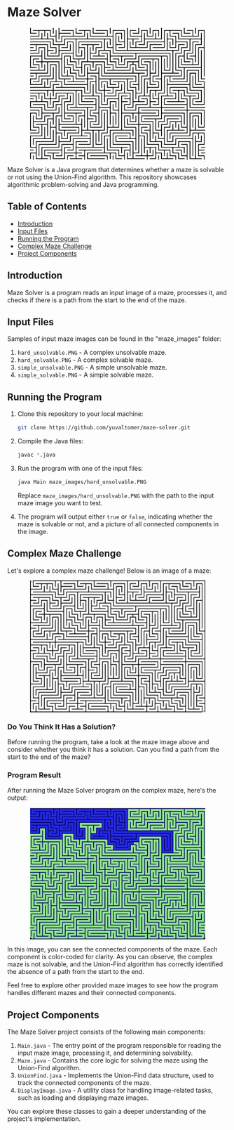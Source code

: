 # Maze Solver 

<img src="readme_img/maze_loop.gif" alt="maze"  width="400" height="300" style="display:block; margin:auto;" loop="true" >


Maze Solver is a Java program that determines whether a maze is solvable or not using the Union-Find algorithm. This repository showcases algorithmic problem-solving and Java programming.

## Table of Contents

- [Introduction](#introduction)
- [Input Files](#input-files)
- [Running the Program](#running-the-program)
- [Complex Maze Challenge](#complex-maze-challenge)
- [Project Components](#project-components)

## Introduction

Maze Solver is a program reads an input image of a maze, processes it, and checks if there is a path from the start to the end of the maze.


## Input Files

Samples of input maze images can be found in the "maze_images" folder:

1. `hard_unsolvable.PNG` - A complex unsolvable maze.
2. `hard_solvable.PNG` - A complex solvable maze.
3. `simple_unsolvable.PNG` - A simple unsolvable maze.
4. `simple_solvable.PNG` - A simple solvable maze.

## Running the Program

1. Clone this repository to your local machine:

   ```bash
   git clone https://github.com/yuvaltomer/maze-solver.git
   ```

2. Compile the Java files:

   ```bash
   javac *.java
   ```

3. Run the program with one of the input files:

   ```bash
   java Main maze_images/hard_unsolvable.PNG
   ```

   Replace `maze_images/hard_unsolvable.PNG` with the path to the input maze image you want to test.

4. The program will output either `true` or `false`, indicating whether the maze is solvable or not, and a picture of all connected components in the image.


## Complex Maze Challenge

Let's explore a complex maze challenge! Below is an image of a maze:

<img src="readme_img/hard_unsolvable.PNG" alt="hard_unsolvable"  width="400" height="300" style="display:block; margin:auto;" >

### Do You Think It Has a Solution?

Before running the program, take a look at the maze image above and consider whether you think it has a solution. Can you find a path from the start to the end of the maze?

### Program Result

After running the Maze Solver program on the complex maze, here's the output:

<img src="readme_img/hard_output.PNG" alt="hard_output"  width="400" height="300" style="display:block; margin:auto;" >

In this image, you can see the connected components of the maze. Each component is color-coded for clarity. As you can observe, the complex maze is not solvable, and the Union-Find algorithm has correctly identified the absence of a path from the start to the end.

Feel free to explore other provided maze images to see how the program handles different mazes and their connected components.


## Project Components

The Maze Solver project consists of the following main components:

1. `Main.java` - The entry point of the program responsible for reading the input maze image, processing it, and determining solvability.
2. `Maze.java` - Contains the core logic for solving the maze using the Union-Find algorithm.
3. `UnionFind.java` - Implements the Union-Find data structure, used to track the connected components of the maze.
4. `DisplayImage.java` - A utility class for handling image-related tasks, such as loading and displaying maze images.

You can explore these classes to gain a deeper understanding of the project's implementation.
